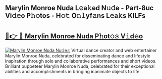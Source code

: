 ## Marylin Monroe Nuda L𝚎a𝚔ed N𝚞𝚍e - Part-8uc Vi𝚍𝚎o P𝚑𝚘tos - H𝚘𝚝 O𝚗𝚕yf𝚊ns L𝚎a𝚔s KlLFs

# <h2><a href="http://kf8dtud.oniu.top/?m=Marylin+Monroe+Nuda">🔗👉 🔴 Marylin Monroe Nuda P𝚑ot𝚘𝚜 V𝚒d𝚎o</a></h2>

[![Marylin Monroe Nuda Nu𝚍e𝚜](https://i.imgur.com/0qMVB7G.gif)](http://kf8dtud.oniu.top/?m=Marylin+Monroe+Nuda)
Virtual dance creator and web entertainer Marylin Monroe Nuda, celebrated for disseminating dance and lifestyle inspiration through solo and collaborative performances and short videos. Brilliant puppeteer Marylin Monroe Nuda, celebrated for their exceptional abilities and accomplishments in bringing inanimate objects to life.  
